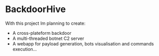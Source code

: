 # BackdoorHive

With this project Im planning to create:

-  A cross-plateform backdoor
-  A multi-threaded botnet C2 server 
-  A webapp for payload generation, bots visualisation and commands execution...
